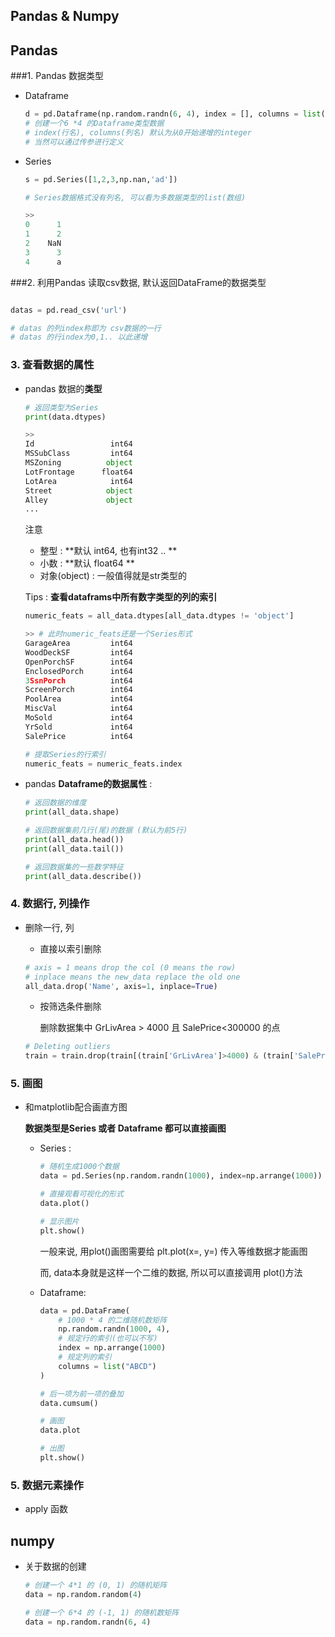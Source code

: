 ## Pandas & Numpy



## Pandas

###1. Pandas 数据类型

* Dataframe

  ~~~python
  d = pd.Dataframe(np.random.randn(6, 4), index = [], columns = list('abcd'))
  # 创建一个6 *4 的Dataframe类型数据
  # index(行名), columns(列名) 默认为从0开始递增的integer
  # 当然可以通过传参进行定义
  ~~~

* Series

  ~~~python
  s = pd.Series([1,2,3,np.nan,'ad'])
  
  # Series数据格式没有列名, 可以看为多数据类型的list(数组)
  
  >> 
  0      1
  1      2
  2    NaN
  3      3
  4      a
  ~~~


###2. 利用Pandas 读取csv数据, 默认返回DataFrame的数据类型

```python

datas = pd.read_csv('url')

# datas 的列index称即为 csv数据的一行 
# datas 的行index为0,1.. 以此递增

```



### 3. 查看数据的属性

* pandas 数据的**类型**

  ~~~python
  # 返回类型为Series
  print(data.dtypes)
  
  >>
  Id                 int64
  MSSubClass         int64
  MSZoning          object
  LotFrontage      float64
  LotArea            int64
  Street            object
  Alley             object
  ...
  ~~~

  注意

  *  整型 : **默认 int64, 也有int32 .. ** 
  *  小数 : **默认 float64 **
  *  对象(object) : 一般值得就是str类型的





  Tips : **查看dataframs中所有数字类型的列的索引**

  ~~~python
  numeric_feats = all_data.dtypes[all_data.dtypes != 'object']
  
  >> # 此时numeric_feats还是一个Series形式
  GarageArea         int64
  WoodDeckSF         int64
  OpenPorchSF        int64
  EnclosedPorch      int64
  3SsnPorch          int64
  ScreenPorch        int64
  PoolArea           int64
  MiscVal            int64
  MoSold             int64
  YrSold             int64
  SalePrice          int64
  
  # 提取Series的行索引
  numeric_feats = numeric_feats.index
  ~~~







* pandas **Dataframe的数据属性** : 

    ~~~python
    # 返回数据的维度
    print(all_data.shape)

    # 返回数据集前几行(尾)的数据 (默认为前5行)
    print(all_data.head())
    print(all_data.tail())

    # 返回数据集的一些数学特征
    print(all_data.describe())

    ~~~



### 4. 数据行, 列操作

* 删除一行, 列

  * 直接以索引删除

  ~~~python
  # axis = 1 means drop the col (0 means the row)
  # inplace means the new_data replace the old one
  all_data.drop('Name', axis=1, inplace=True)
  ~~~

  * 按筛选条件删除

    删除数据集中 GrLivArea > 4000 且 SalePrice<300000 的点

  ~~~python
  # Deleting outliers
  train = train.drop(train[(train['GrLivArea']>4000) & (train['SalePrice']<300000)].index)
  ~~~

### 5. 画图

* 和matplotlib配合画直方图

  **数据类型是Series 或者 Dataframe 都可以直接画图**

  * Series : 

    ~~~python
    # 随机生成1000个数据
    data = pd.Series(np.random.randn(1000), index=np.arrange(1000))
    
    # 直接观看可视化的形式
    data.plot()
    
    # 显示图片
    plt.show()
    ~~~

    一般来说, 用plot()画图需要给 plt.plot(x=, y=) 传入等维数据才能画图

    而, data本身就是这样一个二维的数据, 所以可以直接调用 plot()方法

  * Dataframe:

    ~~~python
    data = pd.DataFrame(
        # 1000 * 4 的二维随机数矩阵
    	np.random.randn(1000, 4),
    	# 规定行的索引(也可以不写)
        index = np.arrange(1000)
    	# 规定列的索引
        columns = list("ABCD")
    )
    
    # 后一项为前一项的叠加
    data.cumsum()
    
    # 画图
    data.plot
    
    # 出图
    plt.show()
    
    ~~~


### 5. 数据元素操作

* apply 函数











## numpy

* 关于数据的创建

  ~~~python
  # 创建一个 4*1 的 (0, 1) 的随机矩阵
  data = np.random.random(4)
  
  # 创建一个 6*4 的 (-1, 1) 的随机数矩阵
  data = np.random.randn(6, 4)
  
  
  ~~~
